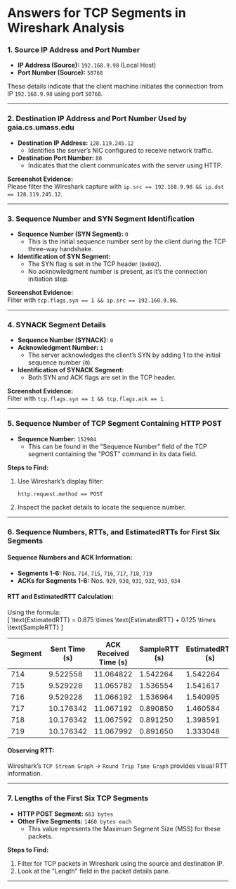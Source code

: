 # Answers for TCP Segments in Wireshark Analysis  

### **1. Source IP Address and Port Number**  
- **IP Address (Source):** `192.168.9.98` (Local Host)  
- **Port Number (Source):** `50768`  

These details indicate that the client machine initiates the connection from IP `192.168.9.98` using port `50768`.

---

### **2. Destination IP Address and Port Number Used by gaia.cs.umass.edu**  
- **Destination IP Address:** `128.119.245.12`  
  - Identifies the server’s NIC configured to receive network traffic.  
- **Destination Port Number:** `80`  
  - Indicates that the client communicates with the server using HTTP.  

**Screenshot Evidence:**  
Please filter the Wireshark capture with `ip.src == 192.168.9.98 && ip.dst == 128.119.245.12`.

---

### **3. Sequence Number and SYN Segment Identification**  
- **Sequence Number (SYN Segment):** `0`  
  - This is the initial sequence number sent by the client during the TCP three-way handshake.  
- **Identification of SYN Segment:**  
  - The SYN flag is set in the TCP header (`0x002`).  
  - No acknowledgment number is present, as it’s the connection initiation step.  

**Screenshot Evidence:**  
Filter with `tcp.flags.syn == 1 && ip.src == 192.168.9.98`.

---

### **4. SYNACK Segment Details**  
- **Sequence Number (SYNACK):** `0`  
- **Acknowledgment Number:** `1`  
  - The server acknowledges the client’s SYN by adding 1 to the initial sequence number (`0`).  
- **Identification of SYNACK Segment:**  
  - Both SYN and ACK flags are set in the TCP header.  

**Screenshot Evidence:**  
Filter with `tcp.flags.syn == 1 && tcp.flags.ack == 1`.

---

### **5. Sequence Number of TCP Segment Containing HTTP POST**  
- **Sequence Number:** `152984`  
  - This can be found in the "Sequence Number" field of the TCP segment containing the "POST" command in its data field.  

**Steps to Find:**  
1. Use Wireshark’s display filter:  
   ```  
   http.request.method == POST  
   ```  
2. Inspect the packet details to locate the sequence number.

---

### **6. Sequence Numbers, RTTs, and EstimatedRTTs for First Six Segments**  

#### Sequence Numbers and ACK Information:  
- **Segments 1-6:** Nos. `714`, `715`, `716`, `717`, `718`, `719`  
- **ACKs for Segments 1-6:** Nos. `929`, `930`, `931`, `932`, `933`, `934`  

#### RTT and EstimatedRTT Calculation:  
Using the formula:  
\[ \text{EstimatedRTT} = 0.875 \times \text{EstimatedRTT} + 0.125 \times \text{SampleRTT} \]  

| **Segment** | **Sent Time (s)** | **ACK Received Time (s)** | **SampleRTT (s)** | **EstimatedRTT (s)** |  
|-------------|-------------------|---------------------------|-------------------|-----------------------|  
| 714         | 9.522558          | 11.064822                 | 1.542264          | 1.542264              |  
| 715         | 9.529228          | 11.065782                 | 1.536554          | 1.541617              |  
| 716         | 9.529228          | 11.066192                 | 1.536964          | 1.540995              |  
| 717         | 10.176342         | 11.067192                 | 0.890850          | 1.460584              |  
| 718         | 10.176342         | 11.067592                 | 0.891250          | 1.398591              |  
| 719         | 10.176342         | 11.067992                 | 0.891650          | 1.333048              |  

#### Observing RTT:  
Wireshark’s `TCP Stream Graph` → `Round Trip Time Graph` provides visual RTT information.

---

### **7. Lengths of the First Six TCP Segments**  
- **HTTP POST Segment:** `663 bytes`  
- **Other Five Segments:** `1460 bytes each`  
  - This value represents the Maximum Segment Size (MSS) for these packets.  

**Steps to Find:**  
1. Filter for TCP packets in Wireshark using the source and destination IP.  
2. Look at the "Length" field in the packet details pane.  

---
